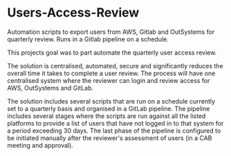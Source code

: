 # Users-Access-Review
Automation scripts to export users from AWS, Gitlab and OutSystems for quarterly review. Runs in a Gitlab pipeline on a schedule.

This projects goal was to part automate the quarterly user access review.

The solution is centralised, automated, secure and significantly reduces the overall time it takes to complete a user review. The process will have one centralised system where the reviewer can login and review access for AWS, OutSystems and GitLab.

The solution includes several scripts that are run on a schedule currently set to a quarterly basis and organised in a GitLab pipeline. The pipeline includes several stages where the scripts are run against all the listed platforms to provide a list of users that have not logged in to that system for a period exceeding 30 days. The last phase of the pipeline is configured to be initiated manually after the reviewer's assessment of users (in a CAB meeting and approval).
